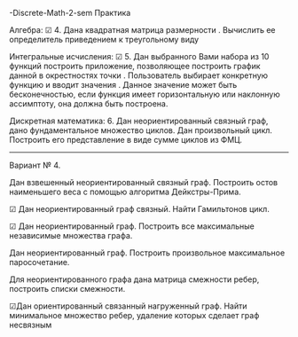 -Discrete-Math-2-sem
Практика

Алгебра:
☑ 4.	Дана квадратная матрица   размерности  . Вычислить ее определитель приведением к треугольному виду

Интегральные исчисления:
☑ 5.	Дан выбранного Вами набора из 10 функций построить приложение, позволяющее построить график данной в окрестностях точки  . Пользователь выбирает конкретную функцию и вводит значения  . Данное значение может быть бесконечностью, если функция имеет горизонтальную или наклонную ассимптоту, она должна быть построена.

Дискретная математика:
6.	Дан неориентированный связный граф, дано фундаментальное множество циклов. Дан произвольный цикл. Построить его представление в виде сумме циклов из ФМЦ.



_____________________________________________________________________
Вариант № 4.

Дан взвешенный неориентированный связный граф. Построить остов
наименьшего веса с помощью алгоритма Дейкстры-Прима.

☑  Дан неориентированный граф связный. Найти Гамильтонов цикл.  

☑ Дан неориентированный граф. Построить все максимальные
независимые множества графа.

Дан неориентированный граф. Построить произвольное максимальное
паросочетание.

Для неориентированного графа дана матрица смежности ребер,
построить списки смежности.

☑Дан ориентированный связанный нагруженный граф. Найти минимальное множество ребер,
удаление которых сделает граф несвязным
